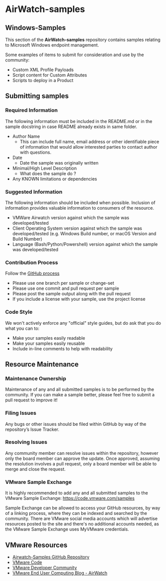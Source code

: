 # AirWatch-samples

## Windows-Samples
This section of the **AirWatch-samples** repository contains samples relating to Microsoft Windows endpoint management.

Some examples of items to submit for consideration and use by the community:
* Custom XML Profile Payloads
* Script content for Custom Attributes
* Scripts to deploy in a Product



## Submitting samples

### Required Information
The following information must be included in the README.md or in the sample docstring in case README already exists in same folder.
* Author Name
  * This can include full name, email address or other identifiable piece of information that would allow interested parties to contact author with questions.
* Date
  * Date the sample was originally written
* Minimal/High Level Description
  * What does the sample do ?
* Any KNOWN limitations or dependencies

### Suggested Information
The following information should be included when possible. Inclusion of information provides valuable information to consumers of the resource.
* VMWare Airwatch version against which the sample was developed/tested
* Client Operating System version against which the sample was developed/tested (e.g. Windows Build number, or macOS Version and Build Number)
* Language (Bash/Python/Powershell) version against which the sample was developed/tested

### Contribution Process

Follow the [GitHub process](https://help.github.com/articles/fork-a-repo)
* Please use one branch per sample or change-set
* Please use one commit and pull request per sample
* Please post the sample output along with the pull request
* If you include a license with your sample, use the project license

### Code Style

We won't actively enforce any "official" style guides, but do ask that you do what you can to:
* Make your samples easily readable
* Make your samples easily reusable
* Include in-line comments to help with readability

## Resource Maintenance

### Maintenance Ownership
Maintenance of any and all submitted samples is to be performed by the community.  If you can make a sample better, please feel free to submit a pull request to improve it!

### Filing Issues
Any bugs or other issues should be filed within GitHub by way of the repository’s Issue Tracker.

### Resolving Issues
Any community member can resolve issues within the repository, however only the board member can approve the update. Once approved, assuming the resolution involves a pull request, only a board member will be able to merge and close the request.

### VMware Sample Exchange
It is highly recommended to add any and all submitted samples to the VMware Sample Exchange:  <https://code.vmware.com/samples>

Sample Exchange can be allowed to access your GitHub resources, by way of a linking process, where they can be indexed and searched by the community. There are VMware social media accounts which will advertise resources posted to the site and there's no additional accounts needed, as the VMware Sample Exchange uses MyVMware credentials.


## VMware Resources
* [Airwatch-Samples GitHub Repository](https://github.com/vmwaresamples/AirWatch-samples)
* [VMware Code](https://code.vmware.com/home)
* [VMware Developer Community](https://communities.vmware.com/community/vmtn/developer)
* [VMware End User Computing Blog - AirWatch](https://blogs.vmware.com/euc/products/airwatch)
